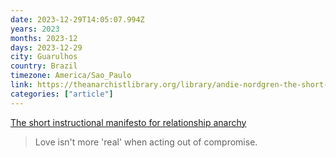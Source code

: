 ```yaml
---
date: 2023-12-29T14:05:07.994Z
years: 2023
months: 2023-12
days: 2023-12-29
city: Guarulhos
country: Brazil
timezone: America/Sao_Paulo
link: https://theanarchistlibrary.org/library/andie-nordgren-the-short-instructional-manifesto-for-relationship-anarchy
categories: ["article"]
---
```

[The short instructional manifesto for relationship anarchy](https://theanarchistlibrary.org/library/andie-nordgren-the-short-instructional-manifesto-for-relationship-anarchy)

> Love isn't more 'real' when acting out of compromise.
